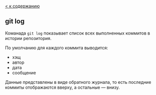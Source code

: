 [< к содержанию](/readme.md)

## git log

Команада `git log` показывает список всех выполненных коммитов в истории репозитория.

По умолчанию для каждого коммита выводится:
- хэщ
- автор
- дата
- сообщение

Данные представлены в виде обратного журнала, то есть последние коммиты отображаются вверху, а остальные — внизу.